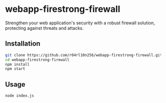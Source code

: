 # webapp-firestrong-firewall

Strengthen your web application's security with a robust firewall solution, protecting against threats and attacks.

## Installation

```bash
git clone https://github.com/r04rl10n256/webapp-firestrong-firewall.git
cd webapp-firestrong-firewall
npm install
npm start
```

## Usage
```bash
node index.js
```
